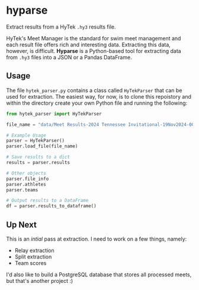 # hyparse

Extract results from a HyTek `.hy3` results file. 

HyTek's Meet Manager is the standard for swim meet management and each result file offers rich and interesting data. Extracting this data, however, is difficult. **Hyparse** is a Python-based tool for extracting data from `.hy3` files into a JSON or a Pandas DataFrame.

## Usage

The file `hytek_parser.py` contains a class called `HyTekParser` that can be used for extraction. The easiest way, for now, is to clone this repoistory and within the directory create your own Python file and running the following:

```python
from hytek_parser import HyTekParser

file_name = "data/Meet Results-2024 Tennessee Invitational-19Nov2024-001.hy3" #Or your own file

# Example Usage
parser = HyTekParser()
parser.load_file(file_name)

# Save results to a dict
results = parser.results

# Other objects
parser.file_info
parser.athletes
parser.teams

# Output results to a DataFrame
df = parser.results_to_dataframe()
```

## Up Next

This is an *intial* pass at extraction. I need to work on a few things, namely:

* Relay extraction
* Split extraction
* Team scores

I'd also like to build a PostgreSQL database that stores all processed meets, but that's another project :) 